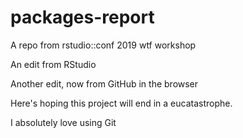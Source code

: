 # packages-report
A repo from rstudio::conf 2019 wtf workshop

An edit from RStudio

Another edit, now from GitHub in the browser

Here's hoping this project will end in a eucatastrophe.

I absolutely love using Git